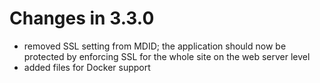 # Changes in 3.3.0

- removed SSL setting from MDID; the application should now
  be protected by enforcing SSL for the whole site on the
  web server level
- added files for Docker support
